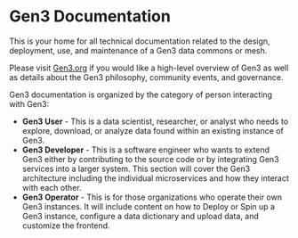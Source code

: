 # Gen3 Documentation

This is your home for all technical documentation related to the design, deployment, use, and maintenance of a Gen3 data commons or mesh.

Please visit [Gen3.org](https://gen3.org) if you would like a high-level overview of Gen3 as well as details about the Gen3 philosophy, community events, and governance.



Gen3 documentation is organized by the category of person interacting with Gen3:

* **Gen3 User** - This is a data scientist, researcher, or analyst who needs to explore, download, or analyze data found within an existing instance of Gen3.
* **Gen3 Developer** - This is a software engineer who wants to extend Gen3 either by contributing to the source code or by integrating Gen3 services into a larger system.  This section will cover the Gen3 architecture including the individual microservices and how they interact with each other.
* **Gen3 Operator** - This is for those organizations who operate their own Gen3 instances.  It will include content on how to Deploy or Spin up a Gen3 instance, configure a data dictionary and upload data, and customize the frontend.

<br></br>

<!---![Gen3 Logo](/img/gen3_new_logo.png)-->
